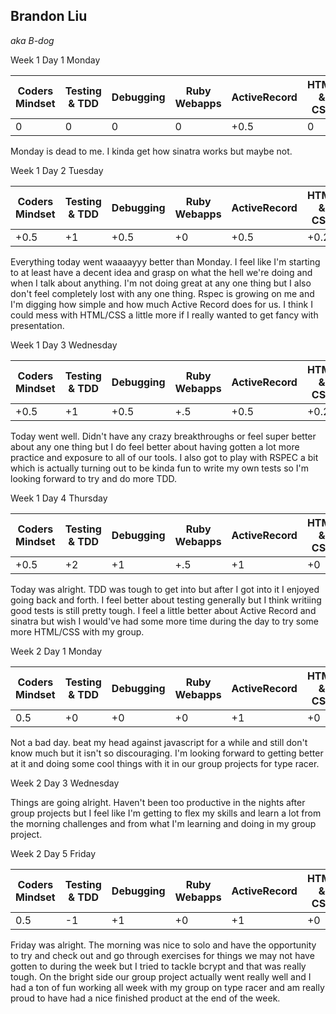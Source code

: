 ## Brandon Liu

_aka B-dog_

Week 1 Day 1 Monday

| Coders Mindset |  Testing & TDD |  Debugging | Ruby Webapps | ActiveRecord | HTML & CSS |
|----------------|----------------|------------|--------------|--------------|------------|
|      0         |       0        |    0       |       0      |      +0.5    |    0       |

Monday is dead to me. I kinda get how sinatra works but maybe not.

Week 1 Day 2 Tuesday

| Coders Mindset |	Testing & TDD |	Debugging |	Ruby Webapps | ActiveRecord	| HTML & CSS |
|----------------|----------------|-----------|--------------|--------------|------------|
|      +0.5      |       +1       |    +0.5   |     +0       |    +0.5      |    +0.25   |
Everything today went waaaayyy better than Monday. I feel like I'm starting to at least
have a decent idea and grasp on what the hell we're doing and when I talk about anything.
I'm not doing great at any one thing but I also don't feel completely lost with any one thing.
Rspec is growing on me and I'm digging how simple and how much Active Record does for us.
I think I could mess with HTML/CSS a little more if I really wanted to get fancy with presentation.

Week 1 Day 3 Wednesday

| Coders Mindset |	Testing & TDD |	Debugging |	Ruby Webapps | ActiveRecord	| HTML & CSS |
|----------------|----------------|-----------|--------------|--------------|------------|
|      +0.5      |       +1       |    +0.5   |     +.5      |    +0.5      |    +0.25   |
Today went well. Didn't have any crazy breakthroughs or feel super better about any one thing
but I do feel better about having gotten a lot more practice and exposure to all of our tools.
I also got to play with RSPEC a bit which is actually turning out to be kinda fun to write 
my own tests so I'm looking forward to try and do more TDD.

Week 1 Day 4 Thursday

| Coders Mindset |	Testing & TDD |	Debugging |	Ruby Webapps | ActiveRecord	| HTML & CSS |
|----------------|----------------|-----------|--------------|--------------|------------|
|      +0.5      |       +2       |    +1     |     +.5      |    +1        |    +0      |
Today was alright. TDD was tough to get into but after I got into it I enjoyed going back and
forth. I feel better about testing generally but I think writiing good tests is still pretty
tough. I feel a little better about Active Record and sinatra but wish I would've had some more
time during the day to try some more HTML/CSS with my group. 

Week 2 Day 1 Monday

| Coders Mindset |	Testing & TDD |	Debugging |	Ruby Webapps | ActiveRecord	| HTML & CSS |
|----------------|----------------|-----------|--------------|--------------|------------|
|      0.5      |       +0       |    +0     |      +0       |    +1        |    +0      |
Not a bad day. beat my head against javascript for a while and still don't know much but it
isn't so discouraging. I'm looking forward to getting better at it and doing some cool things 
with it in our group projects for type racer. 

Week 2 Day 3 Wednesday

Things are going alright. Haven't been too productive in the nights after group projects but 
I feel like I'm getting to flex my skills and learn a lot from the morning challenges and
from what I'm learning and doing in my group project.

Week 2 Day 5 Friday

| Coders Mindset |	Testing & TDD |	Debugging |	Ruby Webapps | ActiveRecord	| HTML & CSS |
|----------------|----------------|-----------|--------------|--------------|------------|
|      0.5      |       -1       |    +1     |      +0       |       +1     |    +0      |

Friday was alright. The morning was nice to solo and have the opportunity to try and check
out and go through exercises for things we may not have gotten to during the week but I 
tried to tackle bcrypt and that was really tough. On the bright side our group project
actually went really well and I had a ton of fun working all week with my group on type
racer and am really proud to have had a nice finished product at the end of the week.
